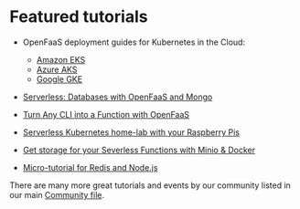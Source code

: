 # Featured tutorials

* OpenFaaS deployment guides for Kubernetes in the Cloud:
  - [Amazon EKS](https://www.weave.works/blog/getting-started-with-openfaas-kubernetes-operator-on-eks)
  - [Azure AKS](https://medium.com/@ericstoekl/deploying-openfaas-on-kubernetes-azure-aks-4eea99d0743f)
  - [Google GKE](https://www.openfaas.com/blog/gke-multi-stage/)

* [Serverless: Databases with OpenFaaS and Mongo](https://blog.alexellis.io/serverless-databases-with-openfaas-and-mongo/)

* [Turn Any CLI into a Function with OpenFaaS](https://blog.alexellis.io/cli-functions-with-openfaas/)

* [Serverless Kubernetes home-lab with your Raspberry Pis](https://blog.alexellis.io/serverless-kubernetes-on-raspberry-pi/)

* [Get storage for your Severless Functions with Minio & Docker](https://blog.alexellis.io/openfaas-storage-for-your-functions/)

* [Micro-tutorial for Redis and Node.js](https://gist.github.com/alexellis/e05a7b573ae22b209f0214d5766ff07e)

There are many more great tutorials and events by our community listed in our main [Community file](https://github.com/openfaas/faas/blob/master/community.md).

